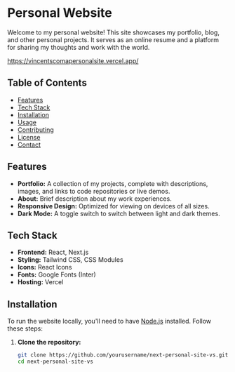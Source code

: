 # Personal Website

Welcome to my personal website! This site showcases my portfolio, blog, and other personal projects. It serves as an online resume and a platform for sharing my thoughts and work with the world.

https://vincentscomapersonalsite.vercel.app/

## Table of Contents

- [Features](#features)
- [Tech Stack](#tech-stack)
- [Installation](#installation)
- [Usage](#usage)
- [Contributing](#contributing)
- [License](#license)
- [Contact](#contact)

## Features

- **Portfolio:** A collection of my projects, complete with descriptions, images, and links to code repositories or live demos.
- **About:** Brief description about my work experiences.
- **Responsive Design:** Optimized for viewing on devices of all sizes.
- **Dark Mode:** A toggle switch to switch between light and dark themes.

## Tech Stack

- **Frontend:** React, Next.js
- **Styling:** Tailwind CSS, CSS Modules
- **Icons:** React Icons
- **Fonts:** Google Fonts (Inter)
- **Hosting:** Vercel

## Installation

To run the website locally, you'll need to have [Node.js](https://nodejs.org/) installed. Follow these steps:

1. **Clone the repository:**

   ```bash
   git clone https://github.com/yourusername/next-personal-site-vs.git
   cd next-personal-site-vs
